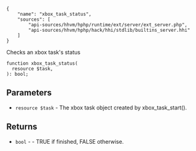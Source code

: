 ``` yamlmeta
{
    "name": "xbox_task_status",
    "sources": [
        "api-sources/hhvm/hphp/runtime/ext/server/ext_server.php",
        "api-sources/hhvm/hphp/hack/hhi/stdlib/builtins_server.hhi"
    ]
}
```




Checks an xbox task's status




``` Hack
function xbox_task_status(
  resource $task,
): bool;
```




## Parameters




+ ` resource $task ` - The xbox task object created by xbox_task_start().




## Returns




* ` bool ` - - TRUE if finished, FALSE otherwise.
<!-- HHAPIDOC -->
